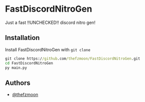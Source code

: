 # FastDiscordNitroGen
 Just a fast !!UNCHECKED!! discord nitro gen!

## Installation

Install FastDiscordNitroGen with ```git clone```

```cmd
git clone https://github.com/thefzmoon/FastDiscordNitroGen.git
cd FastDiscordNitroGen
py main.py
```
    
## Authors

- [@thefzmoon](https://www.github.com/thefzmoon)

